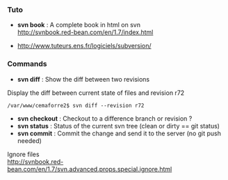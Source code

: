 ### Tuto
* **svn book** : A complete book in html on svn    
http://svnbook.red-bean.com/en/1.7/index.html

* http://www.tuteurs.ens.fr/logiciels/subversion/


### Commands
* **svn diff** : Show the diff between two revisions   

Display the diff between current state of files and revision r72
```
/var/www/cemaforre2$ svn diff --revision r72
```

* **svn checkout** : Checkout to a difference branch or revision ?
* **svn status** : Status of the current svn tree (clean or dirty == git status)
* **svn commit** : Commit the change and send it to the server (no git push needed)

Ignore files    
http://svnbook.red-bean.com/en/1.7/svn.advanced.props.special.ignore.html

